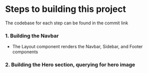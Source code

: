 # Steps to building this project

The codebase for each step can be found in the commit link

### 1. Building the Navbar
- The Layout component renders the Navbar, Sidebar, and Footer components

### 2. Building the Hero section, querying for hero image